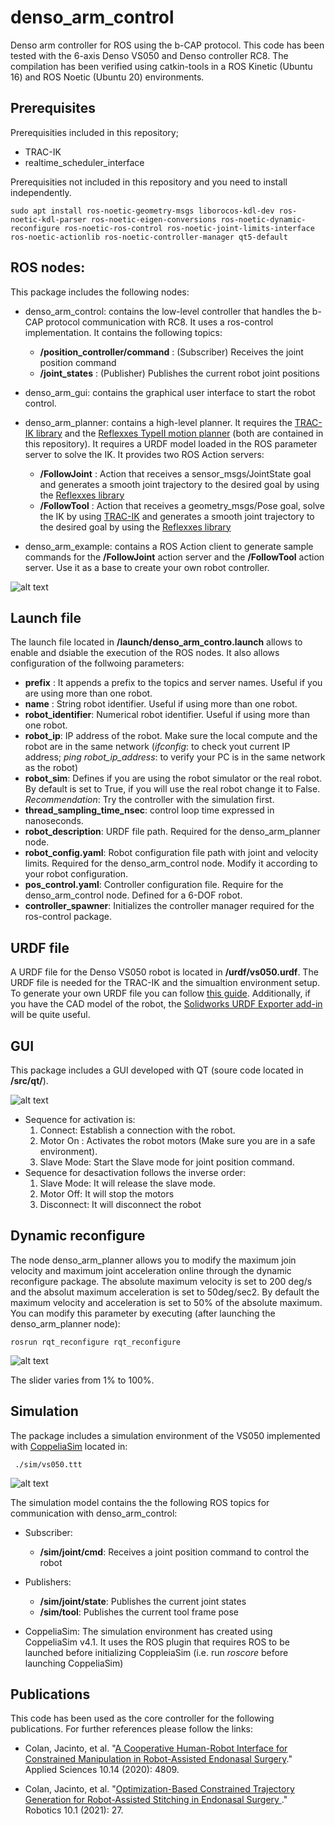 # denso_arm_control
Denso arm controller for ROS using the b-CAP protocol. This code has been tested with the 6-axis Denso VS050 and Denso controller RC8. The compilation has been verified using catkin-tools in a ROS Kinetic (Ubuntu 16) and ROS Noetic (Ubuntu 20) environments.


## Prerequisites

Prerequisities included in this repository;
* TRAC-IK
* realtime_scheduler_interface


Prerequisities not included in this repository and you need to install independently.

```
sudo apt install ros-noetic-geometry-msgs liborocos-kdl-dev ros-noetic-kdl-parser ros-noetic-eigen-conversions ros-noetic-dynamic-reconfigure ros-noetic-ros-control ros-noetic-joint-limits-interface ros-noetic-actionlib ros-noetic-controller-manager qt5-default 
```

## ROS nodes:
This package includes the following nodes:
* denso_arm_control: contains the low-level controller that handles the b-CAP protocol communication with RC8. It uses a ros-control implementation. It contains the following topics:
    * **/position_controller/command** : (Subscriber) Receives the joint position command
    * **/joint_states** : (Publisher) Publishes the current robot joint positions

* denso_arm_gui: contains the graphical user interface to start the robot control. 

* denso_arm_planner: contains a high-level planner. It requires the [TRAC-IK library](https://bitbucket.org/traclabs/trac_ik/src/master/) and the [Reflexxes TypeII motion planner](https://github.com/Reflexxes) (both are contained in this repository). It requires a URDF model loaded in the ROS parameter server to solve the IK. It provides two ROS Action servers:
    * **/FollowJoint** : Action that receives a sensor_msgs/JointState goal and generates a smooth joint trajectory to the desired goal by using the [Reflexxes library](https://github.com/Reflexxes/RMLTypeII)
    * **/FollowTool** : Action that receives a geometry_msgs/Pose goal, solve the IK by using [TRAC-IK](https://bitbucket.org/traclabs/trac_ik/src/master/) and generates a smooth joint trajectory to the desired goal by using the [Reflexxes library](https://github.com/Reflexxes/RMLTypeII)

* denso_arm_example: contains a ROS Action client to generate sample commands for the **/FollowJoint** action server and the **/FollowTool** action server. Use it as a base to create your own robot controller.

![alt text](https://github.com/jcolan/denso_arm_control/blob/main/denso_arm_control/doc/figures/rqt_graph.png "ROS nodes")

## Launch file
The launch file located in **/launch/denso_arm_contro.launch** allows to enable and dsiable the execution of the ROS nodes. It also allows configuration of the follwoing parameters:
* **prefix** : It appends a prefix to the topics and server names. Useful if you are using more than one robot.
* **name** : String robot identifier. Useful if using more than one robot.
* **robot_identifier**: Numerical robot identifier. Useful if using more than one robot.
* **robot_ip**: IP address of the robot. Make sure the local compute and the robot are in the same network (*ifconfig*: to check yout current IP address; *ping robot_ip_address*: to verify your PC is in the same network as the robot) 
* **robot_sim**: Defines if you are using the robot simulator or the real robot. By default is set to True, if you will use the real robot change it to False. *Recommendation*: Try the controller with the simulation first.
* **thread_sampling_time_nsec**: control loop time expressed in nanoseconds.
* **robot_description**: URDF file path. Required for the denso_arm_planner node.
* **robot_config.yaml**: Robot configuration file path with joint and velocity limits. Required for the denso_arm_control node. Modify it according to your robot configuration.
* **pos_control.yaml**: Controller configuration file. Require for the denso_arm_control node. Defined for a 6-DOF robot.
* **controller_spawner**: Initializes the controller manager required for the ros-control package.

## URDF file
A URDF file for the Denso VS050 robot is located in **/urdf/vs050.urdf**. The URDF file is needed for the TRAC-IK and the simualtion environment setup. To generate your own URDF file you can follow [this guide](http://wiki.ros.org/urdf/Tutorials/Create%20your%20own%20urdf%20file). Additionally, if you have the CAD model of the robot, the [Solidworks URDF Exporter add-in](http://wiki.ros.org/urdf/Tutorials/Create%20your%20own%20urdf%20file) will be quite useful.

## GUI
This package includes a GUI developed with QT (soure code located in **/src/qt/**).

![alt text](https://github.com/jcolan/denso_arm_control/blob/main/denso_arm_control/doc/figures/gui.png "GUI")

* Sequence for activation is:
    1. Connect: Establish a connection with the robot. 
    2. Motor On : Activates the robot motors (Make sure you are in a safe environment). 
    3. Slave Mode: Start the Slave mode for joint position command.
* Sequence for desactivation follows the inverse order:
    1. Slave Mode: It will release the slave mode.
    2. Motor Off: It will stop the motors
    3. Disconnect: It will disconnect the robot

## Dynamic reconfigure
The node denso_arm_planner allows you to modify the maximum join velocity and maximum joint acceleration online through the dynamic reconfigure package. The absolute maximum velocity is set to 200 deg/s and the absolut maximum acceleration is set to 50deg/sec2. By default the maximum velocity and acceleration is set to 50% of the absolute maximum. You can modify this parameter by executing (after launching the denso_arm_planner node):
```
rosrun rqt_reconfigure rqt_reconfigure
```
![alt text](https://github.com/jcolan/denso_arm_control/blob/main/denso_arm_control/doc/figures/simulation.png "CoppeliaSim simulation")

The slider varies from 1% to 100%.

## Simulation

The package includes a simulation environment of the VS050 implemented with [CoppeliaSim](https://www.coppeliarobotics.com/) located in:
```
 ./sim/vs050.ttt
```

![alt text](https://github.com/jcolan/denso_arm_control/blob/main/denso_arm_control/doc/figures/rqt_reconfigure.png "Dynamic reconfigure")

The simulation model contains the the following ROS topics for communication with denso_arm_control:

* Subscriber:
    * **/sim/joint/cmd**: Receives a joint position command to control the robot

* Publishers:
    * **/sim/joint/state**: Publishes the current joint states
    * **/sim/tool**: Publishes the current tool frame pose

* CoppeliaSim: The simulation environment has created using CoppeliaSim v4.1. It uses the ROS plugin that requires ROS to be launched before initializing CoppleiaSim (i.e. run *roscore* before launching CoppeliaSim)


## Publications
This code has been used as the core controller for the following publications. For further references please follow the links:

* Colan, Jacinto, et al. "[A Cooperative Human-Robot Interface for Constrained Manipulation in Robot-Assisted Endonasal Surgery](https://www.mdpi.com/2076-3417/10/14/4809)." Applied Sciences 10.14 (2020): 4809.

* Colan, Jacinto, et al. "[Optimization-Based Constrained Trajectory Generation for Robot-Assisted Stitching in Endonasal Surgery ](https://www.mdpi.com/2218-6581/10/1/27)." Robotics 10.1 (2021): 27.
